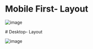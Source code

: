 ﻿# Mobile First- Layout

![image](https://github.com/holydoritoz/electric-car-store/assets/54608904/a1c9884d-f792-4563-9627-c38629cf6647)

﻿# Desktop- Layout

![image](https://github.com/holydoritoz/electric-car-store/assets/54608904/07cbd3e6-cee1-4b44-8d9c-931188f8ca74)



